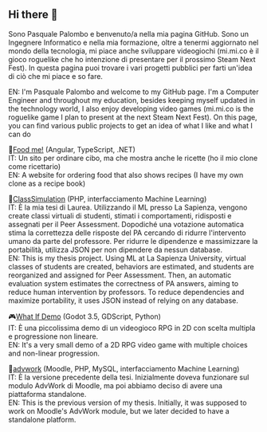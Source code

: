 ## Hi there 👋

Sono Pasquale Palombo e benvenuto/a nella mia pagina GitHub. Sono un Ingegnere Informatico e nella mia formazione, oltre a tenermi aggiornato nel mondo della tecnologia, mi piace anche sviluppare videogiochi (mi.mi.co è il gioco roguelike che ho intenzione di presentare per il prossimo Steam Next Fest). In questa pagina puoi trovare i vari progetti pubblici per farti un'idea di ciò che mi piace e so fare.<br/>

EN: I'm Pasquale Palombo and welcome to my GitHub page. I'm a Computer Engineer and throughout my education, besides keeping myself updated in the technology world, I also enjoy developing video games (mi.mi.co is the roguelike game I plan to present at the next Steam Next Fest). On this page, you can find various public projects to get an idea of what I like and what I can do<br/>

:hamburger:[Food me!](https://github.com/pasqualepalombo/foodme) (Angular, TypeScript, .NET)<br/>
IT: Un sito per ordinare cibo, ma che mostra anche le ricette (ho il mio clone come ricettario)<br/>
EN: A website for ordering food that also shows recipes (I have my own clone as a recipe book)<br/>

:raising_hand:[ClassSimulation](https://github.com/pasqualepalombo/ClassSimulation) (PHP, interfacciamento Machine Learning)<br/>
IT: È la mia tesi di Laurea. Utilizzando il ML presso La Sapienza, vengono create classi virtuali di studenti, stimati i comportamenti, ridisposti e assegnati per il Peer Assessment. Dopodiché una votazione automatica stima la correttezza delle risposte del PA cercando di ridurre l'intervento umano da parte del professore. Per ridurre le dipendenze e massimizzare la portabilità, utilizza JSON per non dipendere da nessun database.<br/>
EN: This is my thesis project. Using ML at La Sapienza University, virtual classes of students are created, behaviors are estimated, and students are reorganized and assigned for Peer Assessment. Then, an automatic evaluation system estimates the correctness of PA answers, aiming to reduce human intervention by professors. To reduce dependencies and maximize portability, it uses JSON instead of relying on any database.<br/>

:video_game:[What If Demo](https://github.com/pasqualepalombo/what-if-demo) (Godot 3.5, GDScript, Python)<br/>
IT: È una piccolissima demo di un videogioco RPG in 2D con scelta multipla e progressione non lineare.<br/>
EN: It's a very small demo of a 2D RPG video game with multiple choices and non-linear progression.<br/>

:information_desk_person:[advwork](https://github.com/pasqualepalombo/advwork) (Moodle, PHP, MySQL, interfacciamento Machine Learning)<br/>
IT: È la versione precedente della tesi. Inizialmente doveva funzionare sul modulo AdvWork di Moodle, ma poi abbiamo deciso di avere una piattaforma standalone.<br/>
EN: This is the previous version of my thesis. Initially, it was supposed to work on Moodle's AdvWork module, but we later decided to have a standalone platform.<br/>
